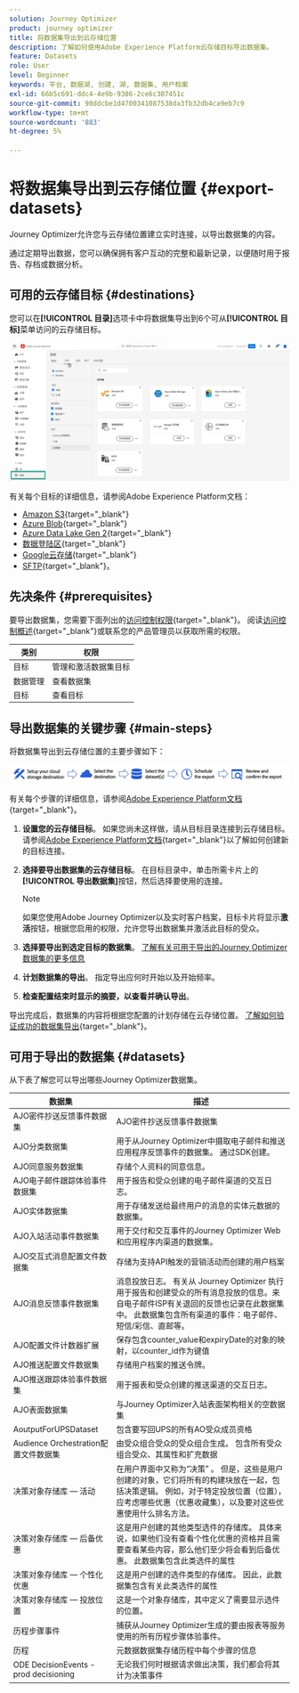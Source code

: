 ```yaml
---
solution: Journey Optimizer
product: journey optimizer
title: 将数据集导出到云存储位置
description: 了解如何使用Adobe Experience Platform云存储目标导出数据集。
feature: Datasets
role: User
level: Beginner
keywords: 平台, 数据湖, 创建, 湖, 数据集, 用户档案
exl-id: 66b5c691-ddc4-4e9b-9386-2ce6c307451c
source-git-commit: 98ddcbe1d4700341087538da3fb32db4ca9eb7c9
workflow-type: tm+mt
source-wordcount: '883'
ht-degree: 5%

---
```


# 将数据集导出到云存储位置 {#export-datasets}

Journey Optimizer允许您与云存储位置建立实时连接，以导出数据集的内容。

通过定期导出数据，您可以确保拥有客户互动的完整和最新记录，以便随时用于报告、存档或数据分析。

## 可用的云存储目标 {#destinations}

您可以在&#x200B;**[!UICONTROL 目录]**&#x200B;选项卡中将数据集导出到6个可从&#x200B;**[!UICONTROL 目标]**&#x200B;菜单访问的云存储目标。

![](assets/dataset-export-setup.png)

有关每个目标的详细信息，请参阅Adobe Experience Platform文档：

* [Amazon S3](https://experienceleague.adobe.com/docs/experience-platform/destinations/catalog/cloud-storage/amazon-s3.html){target="_blank"}
* [Azure Blob](https://experienceleague.adobe.com/docs/experience-platform/destinations/catalog/cloud-storage/azure-blob.html){target="_blank"}
* [Azure Data Lake Gen 2](https://experienceleague.adobe.com/docs/experience-platform/destinations/catalog/cloud-storage/adls-gen2.html){target="_blank"}
* [数据登陆区](https://experienceleague.adobe.com/docs/experience-platform/destinations/catalog/cloud-storage/data-landing-zone.html){target="_blank"}
* [Google云存储](https://experienceleague.adobe.com/docs/experience-platform/destinations/catalog/cloud-storage/google-cloud-storage.html){target="_blank"}
* [SFTP](https://experienceleague.adobe.com/docs/experience-platform/destinations/catalog/cloud-storage/sftp.html){target="_blank"}。


## 先决条件 {#prerequisites}

要导出数据集，您需要下面列出的[访问控制权限](https://experienceleague.adobe.com/docs/experience-platform/access-control/home.html#permissions){target="_blank"}。 阅读[访问控制概述](https://experienceleague.adobe.com/docs/experience-platform/access-control/ui/overview.html){target="_blank"}或联系您的产品管理员以获取所需的权限。

| 类别 | 权限 |
|--|--|
| 目标 | 管理和激活数据集目标 |
| 数据管理 | 查看数据集 |
| 目标 | 查看目标 |

## 导出数据集的关键步骤 {#main-steps}

将数据集导出到云存储位置的主要步骤如下：

![](assets/dataset-export-process.png)

有关每个步骤的详细信息，请参阅[Adobe Experience Platform文档](https://experienceleague.adobe.com/docs/experience-platform/destinations/ui/activate/export-datasets.html){target="_blank"}。

1. **设置您的云存储目标**。 如果您尚未这样做，请从目标目录连接到云存储目标。 请参阅[Adobe Experience Platform文档](https://experienceleague.adobe.com/docs/experience-platform/destinations/ui/connect-destination.html#setup){target="_blank"}以了解如何创建新的目标连接。

   <!--![](assets/dataset-export-setup.png)-->

1. **选择要导出数据集的云存储目标**。 在目标目录中，单击所需卡片上的&#x200B;**[!UICONTROL 导出数据集]**&#x200B;按钮，然后选择要使用的连接。

   <!--![](assets/dataset-export-destination.png)-->

   >[!NOTE]
   >
   >如果您使用Adobe Journey Optimizer以及实时客户档案，目标卡片将显示&#x200B;**激活**&#x200B;按钮，根据您启用的权限，允许您导出数据集并激活此目标的受众。

1. **选择要导出到选定目标的数据集**。 [了解有关可用于导出的Journey Optimizer数据集的更多信息](#datasets)

   <!--![](assets/dataset-export-dataset-selection.png)-->

1. **计划数据集的导出**。 指定导出应何时开始以及开始频率。

   <!--![](assets/dataset-export-schedule.png)-->

1. **检查配置结束时显示的摘要，以查看并确认导出**。

   <!--![](assets/dataset-export-review.png)-->

导出完成后，数据集的内容将根据您配置的计划存储在云存储位置。 [了解如何验证成功的数据集导出](https://experienceleague.adobe.com/docs/experience-platform/destinations/ui/activate/export-datasets.html#verify){target="_blank"}。

## 可用于导出的数据集 {#datasets}

从下表了解您可以导出哪些Journey Optimizer数据集。

| 数据集 | 描述 |
| ------- | ------- | 
| AJO密件抄送反馈事件数据集 | AJO密件抄送反馈事件数据集 |
| AJO分类数据集 | 用于从Journey Optimizer中摄取电子邮件和推送应用程序反馈事件的数据集。 通过SDK创建。 |
| AJO同意服务数据集 | 存储个人资料的同意信息。 |
| AJO电子邮件跟踪体验事件数据集 | 用于报告和受众创建的电子邮件渠道的交互日志。  |
| AJO实体数据集 | 用于存储发送给最终用户的消息的实体元数据的数据集。  |
| AJO入站活动事件数据集 | 用于交付和交互事件的Journey Optimizer Web和应用程序内渠道的数据集。 |
| AJO交互式消息配置文件数据集 | 存储为支持API触发的营销活动而创建的用户档案 |
| AJO消息反馈事件数据集 | 消息投放日志。 有关从 Journey Optimizer 执行用于报告和创建受众的所有消息投放的信息。来自电子邮件ISP有关退回的反馈也记录在此数据集中。 此数据集包含所有渠道的事件：电子邮件、短信/彩信、直邮等。 |
| AJO配置文件计数器扩展 | 保存包含counter_value和expiryDate的对象的映射，以counter_id作为键值 |
| AJO推送配置文件数据集 | 存储用户档案的推送令牌。 |
| AJO推送跟踪体验事件数据集 | 用于报表和受众创建的推送渠道的交互日志。  |
| AJO表面数据集 | 与Journey Optimizer入站表面架构相关的空数据集 |
| AoutputForUPSDataset | 包含要写回UPS的所有AO受众成员资格 |
| Audience Orchestration配置文件数据集 | 由受众组合受众的受众组合生成。 包含所有受众组合受众、其属性和扩充数据 |
| 决策对象存储库 — 活动 | 在用户界面中又称为“决策” 。 但是，这些是用户创建的对象，它们将所有的构建块放在一起，包括决策逻辑。 例如，对于特定投放位置（位置），应考虑哪些优惠（优惠收藏集），以及要对这些优惠使用什么排名方法。 |
| 决策对象存储库 — 后备优惠 | 这是用户创建的其他类型选件的存储库。 具体来说，如果他们没有查看个性化优惠的资格并且需要查看某些内容，那么他们至少将会看到后备优惠。 此数据集包含此类选件的属性 |
| 决策对象存储库 — 个性化优惠 | 这是用户创建的选件类型的存储库。 因此，此数据集包含有关此类选件的属性 |
| 决策对象存储库 — 投放位置 | 这是一个对象存储库，其中定义了需要显示选件的位置。 |
| 历程步骤事件 | 捕获从Journey Optimizer生成的要由报表等服务使用的所有历程步骤体验事件。 |
| 历程 | 元数据数据集存储历程中每个步骤的信息 |
| ODE DecisionEvents - prod decisioning | 无论我们何时根据请求做出决策，我们都会将其计为决策事件 |